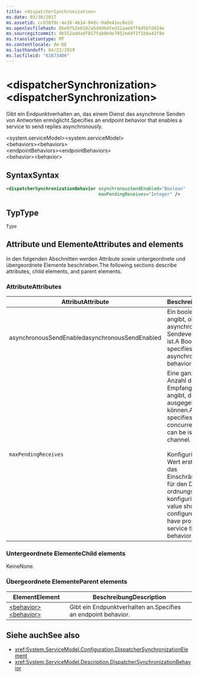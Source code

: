 ```yaml
---
title: <dispatcherSynchronization>
ms.date: 03/30/2017
ms.assetid: cc030f9c-4e38-4b14-94dc-9a0e41ec8e2d
ms.openlocfilehash: 6be9752e8102a5d4db4fed31aae8ff6d56fdd24e
ms.sourcegitcommit: 9b552addadfb57fab0b9e7852ed4f1f1b8a42f8e
ms.translationtype: MT
ms.contentlocale: de-DE
ms.lasthandoff: 04/23/2019
ms.locfileid: "61673406"
---
```

# <a name="dispatchersynchronization"></a><span data-ttu-id="3534f-101">\<dispatcherSynchronization></span><span class="sxs-lookup"><span data-stu-id="3534f-101">\<dispatcherSynchronization></span></span>
  
<span data-ttu-id="3534f-102">Gibt ein Endpunktverhalten an, das einem Dienst das asynchrone Senden von Antworten ermöglicht.</span><span class="sxs-lookup"><span data-stu-id="3534f-102">Specifies an endpoint behavior that enables a service to send replies asynchronously.</span></span>  
  
<span data-ttu-id="3534f-103">\<system.serviceModel></span><span class="sxs-lookup"><span data-stu-id="3534f-103">\<system.serviceModel></span></span>  
<span data-ttu-id="3534f-104">\<behaviors></span><span class="sxs-lookup"><span data-stu-id="3534f-104">\<behaviors></span></span>  
<span data-ttu-id="3534f-105">\<endpointBehaviors></span><span class="sxs-lookup"><span data-stu-id="3534f-105">\<endpointBehaviors></span></span>  
<span data-ttu-id="3534f-106">\<behavior></span><span class="sxs-lookup"><span data-stu-id="3534f-106">\<behavior></span></span>  
  
## <a name="syntax"></a><span data-ttu-id="3534f-107">Syntax</span><span class="sxs-lookup"><span data-stu-id="3534f-107">Syntax</span></span>  
  
```xml  
<dispatcherSynchronizationBehavior asynchronousSendEnabled="Boolean"
                                   maxPendingReceives="Integer" />
```  
  
## <a name="type"></a><span data-ttu-id="3534f-108">Typ</span><span class="sxs-lookup"><span data-stu-id="3534f-108">Type</span></span>  
  
`Type`  
  
## <a name="attributes-and-elements"></a><span data-ttu-id="3534f-109">Attribute und Elemente</span><span class="sxs-lookup"><span data-stu-id="3534f-109">Attributes and elements</span></span>  
  
<span data-ttu-id="3534f-110">In den folgenden Abschnitten werden Attribute sowie untergeordnete und übergeordnete Elemente beschrieben.</span><span class="sxs-lookup"><span data-stu-id="3534f-110">The following sections describe attributes, child elements, and parent elements.</span></span>  
  
### <a name="attributes"></a><span data-ttu-id="3534f-111">Attribute</span><span class="sxs-lookup"><span data-stu-id="3534f-111">Attributes</span></span>

| <span data-ttu-id="3534f-112">Attribut</span><span class="sxs-lookup"><span data-stu-id="3534f-112">Attribute</span></span>               | <span data-ttu-id="3534f-113">Beschreibung</span><span class="sxs-lookup"><span data-stu-id="3534f-113">Description</span></span>       |
| ----------------------- | ----------------- |
| <span data-ttu-id="3534f-114">asynchronousSendEnabled</span><span class="sxs-lookup"><span data-stu-id="3534f-114">asynchronousSendEnabled</span></span> | <span data-ttu-id="3534f-115">Ein boolescher Wert, der angibt, ob das asynchrone Sendeverhalten aktiviert ist.</span><span class="sxs-lookup"><span data-stu-id="3534f-115">A Boolean that specifies whether asynchronous send behavior is enabled.</span></span> |
| `maxPendingReceives`    | <span data-ttu-id="3534f-116">Eine ganze Zahl, die die Anzahl der gleichzeitigen Empfangsvorgänge angibt, die auf dem Kanal ausgegeben werden können.</span><span class="sxs-lookup"><span data-stu-id="3534f-116">An integer that specifies the number of concurrent receives that can be issued on the channel.</span></span><br /><br /> <span data-ttu-id="3534f-117">Konfigurieren Sie diesen Wert erst, nachdem Sie das Einschränkungsverhalten für den Dienst ordnungsgemäß konfiguriert haben.</span><span class="sxs-lookup"><span data-stu-id="3534f-117">This value should be configured only after you have properly configured service throttling behavior.</span></span> |

### <a name="child-elements"></a><span data-ttu-id="3534f-118">Untergeordnete Elemente</span><span class="sxs-lookup"><span data-stu-id="3534f-118">Child elements</span></span>

<span data-ttu-id="3534f-119">Keine</span><span class="sxs-lookup"><span data-stu-id="3534f-119">None.</span></span>

### <a name="parent-elements"></a><span data-ttu-id="3534f-120">Übergeordnete Elemente</span><span class="sxs-lookup"><span data-stu-id="3534f-120">Parent elements</span></span>

| <span data-ttu-id="3534f-121">Element</span><span class="sxs-lookup"><span data-stu-id="3534f-121">Element</span></span> | <span data-ttu-id="3534f-122">Beschreibung</span><span class="sxs-lookup"><span data-stu-id="3534f-122">Description</span></span> |  
| ------- | ----------- |  
| [<span data-ttu-id="3534f-123">\<behavior></span><span class="sxs-lookup"><span data-stu-id="3534f-123">\<behavior></span></span>](../../../../../docs/framework/configure-apps/file-schema/wcf/behavior-of-endpointbehaviors.md)|<span data-ttu-id="3534f-124">Gibt ein Endpunktverhalten an.</span><span class="sxs-lookup"><span data-stu-id="3534f-124">Specifies an endpoint behavior.</span></span> |

## <a name="see-also"></a><span data-ttu-id="3534f-125">Siehe auch</span><span class="sxs-lookup"><span data-stu-id="3534f-125">See also</span></span>

- <xref:System.ServiceModel.Configuration.DispatcherSynchronizationElement>
- <xref:System.ServiceModel.Description.DispatcherSynchronizationBehavior>
